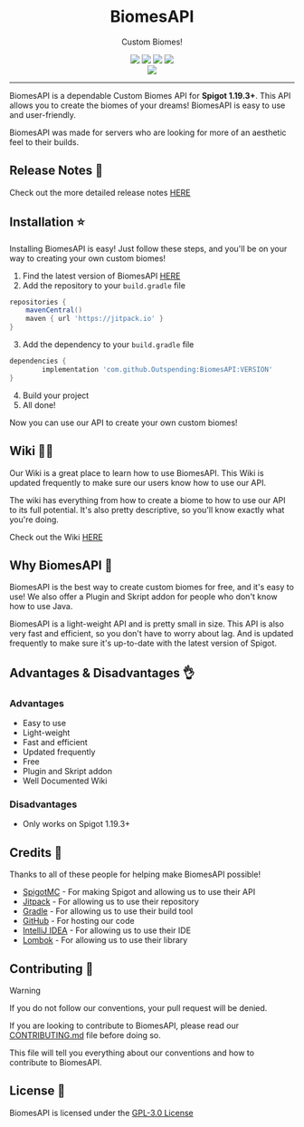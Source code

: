 <div align="center">
    <h1>BiomesAPI</h1>
    <p>Custom Biomes!</p>
    <img src="https://img.shields.io/github/last-commit/Outspending/BiomesAPI">
    <img src="https://img.shields.io/github/contributors/Outspending/BiomesAPI">
    <img src="https://img.shields.io/github/forks/Outspending/BiomesAPI">
    <img src="https://img.shields.io/github/stars/Outspending/BiomesAPI">
</div>

<div align="center">
    <img src="https://github.com/Outspending/BiomesAPI/actions/workflows/gradle.yml/badge.svg">
</div>

---

BiomesAPI is a dependable Custom Biomes API for **Spigot 1.19.3+**. This API allows you to create the biomes of your dreams! BiomesAPI is easy to use and user-friendly.

BiomesAPI was made for servers who are looking for more of an aesthetic feel to their builds.

## Release Notes 📃
Check out the more detailed release notes [HERE](https://github.com/Outspending/BiomesAPI/blob/main/RELEASE_NOTES.md)


## Installation ⭐
Installing BiomesAPI is easy! Just follow these steps, and you'll be on your way to creating your own custom biomes!
1. Find the latest version of BiomesAPI [HERE](https://github.com/Outspending/BiomesAPI/releases)
2. Add the repository to your `build.gradle` file
```groovy
repositories {
    mavenCentral()
    maven { url 'https://jitpack.io' }
}
```
3. Add the dependency to your `build.gradle` file
```groovy
dependencies {
        implementation 'com.github.Outspending:BiomesAPI:VERSION'
}
```
4. Build your project
5. All done!

Now you can use our API to create your own custom biomes!

## Wiki 🧑‍💻
Our Wiki is a great place to learn how to use BiomesAPI. This Wiki is updated frequently to make sure our users know how to use our API.

The wiki has everything from how to create a biome to how to use our API to its full potential. It's also pretty descriptive, so you'll know exactly what you're doing.

Check out the Wiki [HERE](https://github.com/Outspending/BiomesAPI/wiki)

## Why BiomesAPI 🤔
BiomesAPI is the best way to create custom biomes for free, and it's easy to use! We also offer a Plugin and Skript addon for people who don't know how to use Java.

BiomesAPI is a light-weight API and is pretty small in size. This API is also very fast and efficient, so you don't have to worry about lag. And is updated frequently to make sure it's up-to-date with the latest version of Spigot.

## Advantages & Disadvantages 👌

### Advantages
- Easy to use
- Light-weight
- Fast and efficient
- Updated frequently
- Free
- Plugin and Skript addon
- Well Documented Wiki

### Disadvantages
- Only works on Spigot 1.19.3+

## Credits 🙏
Thanks to all of these people for helping make BiomesAPI possible!

- [SpigotMC](https://www.spigotmc.org/) - For making Spigot and allowing us to use their API
- [Jitpack](https://jitpack.io/) - For allowing us to use their repository
- [Gradle](https://gradle.org/) - For allowing us to use their build tool
- [GitHub](https://github.com/) - For hosting our code
- [IntelliJ IDEA](https://www.jetbrains.com/idea/) - For allowing us to use their IDE
- [Lombok](https://projectlombok.org/) - For allowing us to use their library

## Contributing 📰

> [!WARNING]
> If you do not follow our conventions, your pull request will be denied.

If you are looking to contribute to BiomesAPI, please read our [CONTRIBUTING.md](CONTRIBUTING.md) file before doing so.

This file will tell you everything about our conventions and how to contribute to BiomesAPI.

## License 🪪
BiomesAPI is licensed under the [GPL-3.0 License](LICENSE)
